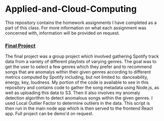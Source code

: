 # Applied-and-Cloud-Computing

This repository contains the homework assignments I have completed as a part of this class. For more information on what each assignment was concerned with, information will be provided on request.

### [Final Project](https://github.com/rohitpenumarti/Applied-and-Cloud-Computing/tree/master/FinalProject)
The final project was a group project which involved gathering Spotify track data from a variety of different playlists of varying genres. The goal was to get the user to select a few genres which they prefer and to recommend songs that are anomalys within their given genres according to different metrics computed by Spotify including, but not limited to: danceability, energy, key, loudness. My portion of the code is available to see in this repository and contains code to gather the song metadata using Node.js, as well as uploading this data to S3. Then it also involves my anomaly detection algorithm to detect anomalous songs within the given genres. I used Local Outlier Factor to determine outliers in the data. This script is then run in the main node app which is then served to the frontend React app. Full project can be demo'd on request.
